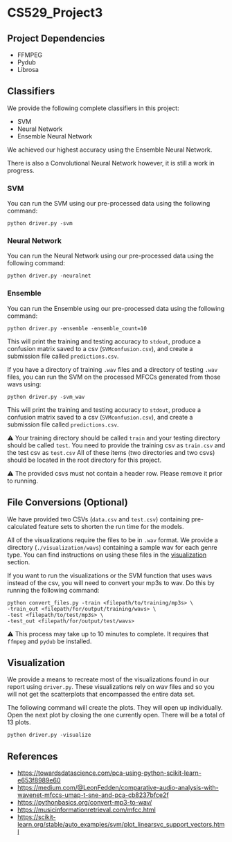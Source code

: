 # CS529_Project3
## Project Dependencies

- FFMPEG
- Pydub
- Librosa

## Classifiers
We provide the following complete classifiers in this project:

- SVM
- Neural Network
- Ensemble Neural Network

We achieved our highest accuracy using the Ensemble Neural Network. 

There is also a Convolutional Neural Network however, it is still a work in progress.

### SVM
You can run the SVM using our pre-processed data using the following command:

```shell
python driver.py -svm
```

### Neural Network
You can run the Neural Network using our pre-processed data using the following command:

```shell
python driver.py -neuralnet
```

### Ensemble
You can run the Ensemble using our pre-processed data using the following command:

```shell
python driver.py -ensemble -ensemble_count=10
```

This will print the training and testing accuracy to `stdout`, produce a confusion 
matrix saved to a csv (`SVMconfusion.csv`), and create a submission file called 
`predictions.csv`.

If you have a directory of training `.wav` files and a directory of testing `.wav` 
files, you can run the SVM on the processed MFCCs generated from those wavs using:

```shell
python driver.py -svm_wav
```

This will print the training and testing accuracy to `stdout`, produce a confusion
matrix saved to a csv (`SVMconfusion.csv`), and create a submission file called
`predictions.csv`.

:warning: Your training directory should be called `train` and your testing 
directory should be called `test`. You need to provide the training csv as `train.csv` 
and the test csv as `test.csv` All of these items (two directories and two csvs) should 
be located in the root directory for this project.

:warning: The provided csvs must not contain a header row. Please remove it prior to running.

## File Conversions (Optional)

We have provided two CSVs (`data.csv` and `test.csv`) containing pre-calculated 
feature sets to shorten the run time for the models.

All of the visualizations require the files to be in `.wav` format. We provide a 
directory (`./visualization/wavs`) containing a sample wav for each genre type. You can find 
instructions on using these files in the [visualization](#visualization) section.

If you want to run the visualizations or the SVM function that uses wavs instead 
of the csv, you will need to convert your mp3s to wav. Do this by running the following command:

```shell
python convert_files.py -train <filepath/to/training/mp3s> \
-train_out <filepath/for/output/training/wavs> \
-test <filepath/to/test/mp3s> \
-test_out <filepath/for/output/test/wavs>
```
:warning: This process may take up to 10 minutes to complete. It requires that `ffmpeg` 
and `pydub` be installed.

## Visualization

We provide a means to recreate most of the visualizations found in our report using 
`driver.py`. These visualizations rely on wav files and so you will not get the scatterplots 
that encompassed the entire data set.

The following command will create the plots. They will open up individually. Open the next
plot by closing the one currently open. There will be a total of 13 plots.

```shell
python driver.py -visualize
```

## References

- https://towardsdatascience.com/pca-using-python-scikit-learn-e653f8989e60
- https://medium.com/@LeonFedden/comparative-audio-analysis-with-wavenet-mfccs-umap-t-sne-and-pca-cb8237bfce2f
- https://pythonbasics.org/convert-mp3-to-wav/
- https://musicinformationretrieval.com/mfcc.html
- https://scikit-learn.org/stable/auto_examples/svm/plot_linearsvc_support_vectors.html

